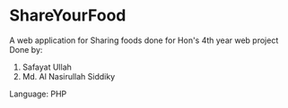 # ShareYourFood
A web application for Sharing foods done for Hon's 4th year web project
Done by: 
1. Safayat Ullah
2. Md. Al Nasirullah Siddiky

Language: PHP

